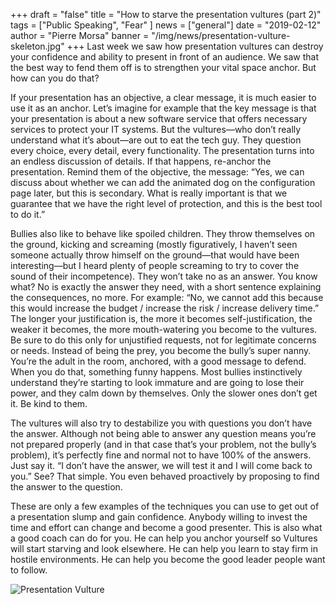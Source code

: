 +++
draft = "false"
title = "How to starve the presentation vultures (part 2)"
tags = ["Public Speaking", "Fear" ]
news = ["general"]
date = "2019-02-12"
author = "Pierre Morsa"
banner = "/img/news/presentation-vulture-skeleton.jpg"
+++
Last week we saw how presentation vultures can destroy your confidence and ability to present in front of an audience. We saw that the best way to fend them off is to strengthen your vital space anchor. But how can you do that? 

If your presentation has an objective, a clear message, it is much easier to use it as an anchor. Let’s imagine for example that the key message is that your presentation is about a new software service that offers necessary services to protect your IT systems. But the vultures—who don’t really understand what it’s about—are out to eat the tech guy. They question every choice, every detail, every functionality. The presentation turns into an endless discussion of details. If that happens, re-anchor the presentation. Remind them of the objective, the message: “Yes, we can discuss about whether we can add the animated dog on the configuration page later, but this is secondary. What is really important is that we guarantee that we have the right level of protection, and this is the best tool to do it.”

Bullies also like to behave like spoiled children. They throw themselves on the ground, kicking and screaming (mostly figuratively, I haven’t seen someone actually throw himself on the ground—that would have been interesting—but I heard plenty of people screaming to try to cover the sound of their incompetence). They won’t take no as an answer. You know what? No is exactly the answer they need, with a short sentence explaining the consequences, no more. For example: “No, we cannot add this because this would increase the budget / increase the risk / increase delivery time.” The longer your justification is, the more it becomes self-justification, the weaker it becomes, the more mouth-watering you become to the vultures. Be sure to do this only for unjustified requests, not for legitimate concerns or needs. Instead of being the prey, you become the bully’s super nanny. You’re the adult in the room, anchored, with a good message to defend. When you do that, something funny happens. Most bullies instinctively understand they’re starting to look immature and are going to lose their power, and they calm down by themselves. Only the slower ones don’t get it. Be kind to them.

The vultures will also try to destabilize you with questions you don’t have the answer. Although not being able to answer any question means you’re not prepared properly (and in that case that’s your problem, not the bully’s problem), it’s perfectly fine and normal not to have 100% of the answers. Just say it. “I don’t have the answer, we will test it and I will come back to you.” See? That simple. You even behaved proactively by proposing to find the answer to the question.

These are only a few examples of the techniques you can use to get out of a presentation slump and gain confidence. Anybody willing to invest the time and effort can change and become a good presenter. This is also what a good coach can do for you. He can help you anchor yourself so Vultures will start starving and look elsewhere. He can help you learn to stay firm in hostile environments. He can help you become the good leader people want to follow.

![Presentation Vulture](/img/news/presentation-vulture-skeleton.jpg)

